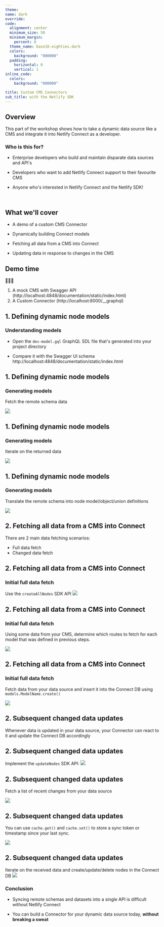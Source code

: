 ```yaml
---
theme:
name: dark
override:
code:
  alignment: center
  minimum_size: 50
  minimum_margin:
    percent: 8
  theme_name: base16-eighties.dark
  colors:
    background: "000000"
  padding:
    horizontal: 0
    vertical: 1
inline_code:
  colors:
    background: "000000"

title: Custom CMS Connectors
sub_title: with the Netlify SDK
---
```


## Overview

This part of the workshop shows how to take a dynamic data source like a CMS and
integrate it into Netlify Connect as a developer.

<!-- pause -->

### Who is this for?

<!-- pause -->

- Enterprise developers who build and maintain disparate data sources and API's
<!-- pause -->
- Developers who want to add Netlify Connect support to their favourite CMS
<!-- pause -->

- Anyone who's interested in Netlify Connect and the Netlify SDK!

<!-- pause -->

&nbsp;

<!-- pause -->

## What we'll cover

<!-- pause -->

- A demo of a custom CMS Connector
<!-- pause -->

- Dynamically building Connect models
<!-- pause -->
- Fetching all data from a CMS into Connect
<!-- pause -->
- Updating data in response to changes in the CMS

<!-- pause -->

<!-- end_slide -->

## Demo time

🚀🚀🚀

1. A mock CMS with Swagger API (http://localhost:4848/documentation/static/index.html)
2. A Custom Connector (http://localhost:8000/\_\_graphql)

<!-- end_slide -->

## 1. Defining dynamic node models

### Understanding models

<!-- pause -->

- Open the `dev-model.gql` GraphQL SDL file that's generated into your project
directory
<!-- pause -->
- Compare it with the Swagger UI schema http://localhost:4848/documentation/static/index.html

<!-- end_slide -->

## 1. Defining dynamic node models

### Generating models

<!-- pause -->

Fetch the remote schema data

![](./screenshots/1.png)

<!-- end_slide -->

## 1. Defining dynamic node models

### Generating models

Iterate on the returned data

![](./screenshots/2.png)

<!-- end_slide -->

## 1. Defining dynamic node models

### Generating models

Translate the remote schema into node model/object/union definitions

![](./screenshots/3.png)

<!-- end_slide -->

## 2. Fetching all data from a CMS into Connect

<!-- pause -->

There are 2 main data fetching scenarios:

- Full data fetch
- Changed data fetch
<!-- end_slide -->

## 2. Fetching all data from a CMS into Connect

### Initial full data fetch

<!-- pause -->

Use the `createAllNodes` SDK API
![](./screenshots/4.png)

<!-- end_slide -->

## 2. Fetching all data from a CMS into Connect

### Initial full data fetch

Using some data from your CMS, determine which routes to fetch for each model that
was defined in previous steps.

<!-- pause -->

![](./screenshots/5.png)

<!-- end_slide -->

## 2. Fetching all data from a CMS into Connect

### Initial full data fetch

Fetch data from your data source and insert it into the Connect DB using
`models.ModelName.create()`

<!-- pause -->

![](./screenshots/6.png)

<!-- end_slide -->

## 2. Subsequent changed data updates

<!-- pause -->

Whenever data is updated in your data source, your Connector can react to it and
update the Connect DB accordingly

<!-- end_slide -->

## 2. Subsequent changed data updates

Implement the `updateNodes` SDK API:
![](./screenshots/7.png)

<!-- end_slide -->

## 2. Subsequent changed data updates

Fetch a list of recent changes from your data source

![](./screenshots/8.png)

<!-- end_slide -->

## 2. Subsequent changed data updates

You can use `cache.get()` and `cache.set()` to store a sync token or timestamp since your last sync.

<!-- pause -->

![](./screenshots/9.png)

<!-- end_slide -->

## 2. Subsequent changed data updates

Iterate on the received data and create/update/delete nodes in the Connect DB
![](./screenshots/10.png)

<!-- end_slide -->

### Conclusion

<!-- pause -->

- Syncing remote schemas and datasets into a single API is difficult
without Netlify Connect
<!-- pause -->
- You can build a Connector for your dynamic data source today, **without breaking a
  sweat**

<!-- end_slide -->
